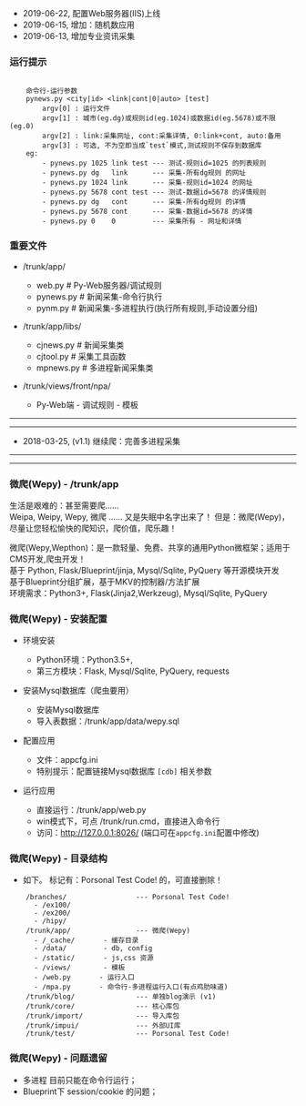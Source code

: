 

* 2019-06-22, 配置Web服务器(IIS)上线
* 2019-06-15, 增加：随机数应用
* 2019-06-13, 增加专业资讯采集


### 运行提示

```

    命令行-运行参数
    pynews.py <city|id> <link|cont|0|auto> [test]
        argv[0] : 运行文件
        argv[1] : 城市(eg.dg)或规则id(eg.1024)或数据id(eg.5678)或不限(eg.0)
        argv[2] : link:采集网址, cont:采集详情, 0:link+cont, auto:备用
        argv[3] : 可选, 不为空即当成`test`模式,测试规则不保存到数据库
    eg: 
        - pynews.py 1025 link test --- 测试-规则id=1025 的列表规则
        - pynews.py dg   link      --- 采集-所有dg规则 的网址
        - pynews.py 1024 link      --- 采集-规则id=1024 的网址
        - pynews.py 5678 cont test --- 测试-数据id=5678 的详情规则
        - pynews.py dg   cont      --- 采集-所有dg规则 的详情
        - pynews.py 5678 cont      --- 采集-数据id=5678 的详情
        - pynews.py 0    0         --- 采集所有 - 网址和详情
```

### 重要文件

* /trunk/app/
  - web.py    # Py-Web服务器/调试规则
  - pynews.py # 新闻采集-命令行执行
  - pynm.py   # 新闻采集-多进程执行(执行所有规则,手动设置分组)

* /trunk/app/libs/
  - cjnews.py # 新闻采集类
  - cjtool.py # 采集工具函数
  - mpnews.py # 多进程新闻采集类

* /trunk/views/front/npa/
  - Py-Web端 - 调试规则 - 模板

--- --- --- --- --- --- --- --- --- --- --- 
--- --- --- --- --- --- --- --- --- --- --- 

* 2018-03-25, (v1.1) 继续爬：完善多进程采集

--- --- --- --- --- --- --- --- --- --- --- 
--- --- --- --- --- --- --- --- --- --- --- 

### 微爬(Wepy) - /trunk/app

生活是艰难的：甚至需要爬……  
Weipa, Weipy, Wepy, 微爬 …… 又是失眠中名字出来了！ 但是：微爬(Wepy)，尽量让您轻松愉快的爬知识，爬价值，爬乐趣！

微爬(Wepy,Wepthon)：是一款轻量、免费、共享的通用Python微框架；适用于CMS开发,爬虫开发！  
基于 Python, Flask/Blueprint/jinja, Mysql/Sqlite, PyQuery 等开源模块开发  
基于Blueprint分组扩展，基于MKV的控制器/方法扩展  
环境需求：Python3+, Flask(Jinja2,Werkzeug), Mysql/Sqlite, PyQuery  


### 微爬(Wepy) - 安装配置

* 环境安装
  - Python环境：Python3.5+, 
  - 第三方模块：Flask, Mysql/Sqlite, PyQuery, requests

* 安装Mysql数据库（爬虫要用）
  - 安装Mysql数据库
  - 导入表数据：/trunk/app/data/wepy.sql

* 配置应用
  - 文件：appcfg.ini
  - 特别提示：配置链接Mysql数据库 `[cdb]` 相关参数

* 运行应用
  - 直接运行：/trunk/app/web.py
  - win模式下，可点 /trunk/run.cmd，直接进入命令行
  - 访问：http://127.0.0.1:8026/ (端口可在`appcfg.ini`配置中修改)


### 微爬(Wepy) - 目录结构

* 如下。
  标记有：Porsonal Test Code! 的，可直接删除！

```
    /branches/                 --- Porsonal Test Code!
      - /ex100/          
      - /ex200/          
      - /hipy/           
    /trunk/app/                --- 微爬(Wepy)
      - /_cache/       - 缓存目录
      - /data/         - db, config
      - /static/       - js,css 资源
      - /views/        - 模板
      - /web.py       - 运行入口
      - /mpa.py       - 命令行-多进程运行入口(有点鸡肋味道)
    /trunk/blog/               --- 单独blog演示 (v1)
    /trunk/core/               --- 核心库包
    /trunk/import/             --- 导入库包
    /trunk/impui/              --- 外部UI库
    /trunk/test/               --- Porsonal Test Code!
```


### 微爬(Wepy) - 问题遗留

* 多进程 目前只能在命令行运行；
* Blueprint下 session/cookie 的问题；


